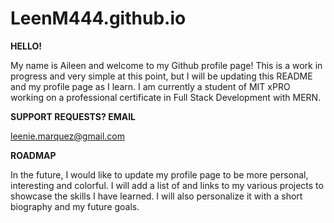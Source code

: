 # LeenM444.github.io

**HELLO!**

My name is Aileen and welcome to my Github profile page!  This is a work in progress and very simple at this point, but I will be updating this README and my profile page as I learn.  I am currently a student of MIT xPRO working on a professional certificate in Full Stack Development with MERN.

**SUPPORT REQUESTS?  EMAIL**  

leenie.marquez@gmail.com

**ROADMAP**

In the future, I would like to update my profile page to be more personal, interesting and colorful.  I will add a list of and links to my various projects to showcase the skills I have learned.  I will also personalize it with a short biography and my future goals.
